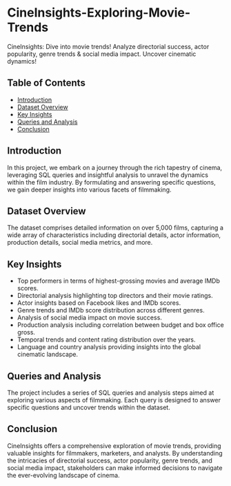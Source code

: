 # CineInsights-Exploring-Movie-Trends
CineInsights: Dive into movie trends! Analyze directorial success, actor popularity, genre trends &amp; social media impact. Uncover cinematic dynamics!

## Table of Contents

- [Introduction](#introduction)
- [Dataset Overview](#dataset-overview)
- [Key Insights](#key-insights)
- [Queries and Analysis](#queries-and-analysis)
- [Conclusion](#conclusion)

## Introduction

In this project, we embark on a journey through the rich tapestry of cinema, leveraging SQL queries and insightful analysis to unravel the dynamics within the film industry. By formulating and answering specific questions, we gain deeper insights into various facets of filmmaking.

## Dataset Overview

The dataset comprises detailed information on over 5,000 films, capturing a wide array of characteristics including directorial details, actor information, production details, social media metrics, and more.

## Key Insights

- Top performers in terms of highest-grossing movies and average IMDb scores.
- Directorial analysis highlighting top directors and their movie ratings.
- Actor insights based on Facebook likes and IMDb scores.
- Genre trends and IMDb score distribution across different genres.
- Analysis of social media impact on movie success.
- Production analysis including correlation between budget and box office gross.
- Temporal trends and content rating distribution over the years.
- Language and country analysis providing insights into the global cinematic landscape.

## Queries and Analysis

The project includes a series of SQL queries and analysis steps aimed at exploring various aspects of filmmaking. Each query is designed to answer specific questions and uncover trends within the dataset.

## Conclusion

CineInsights offers a comprehensive exploration of movie trends, providing valuable insights for filmmakers, marketers, and analysts. By understanding the intricacies of directorial success, actor popularity, genre trends, and social media impact, stakeholders can make informed decisions to navigate the ever-evolving landscape of cinema.


